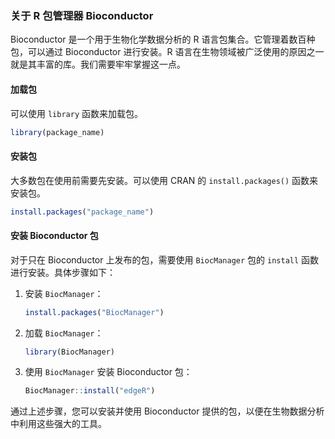 ### 关于 R 包管理器 Bioconductor

Bioconductor 是一个用于生物化学数据分析的 R 语言包集合。它管理着数百种包，可以通过 Bioconductor 进行安装。R 语言在生物领域被广泛使用的原因之一就是其丰富的库。我们需要牢牢掌握这一点。

#### 加载包

可以使用 `library` 函数来加载包。

```R
library(package_name)
```

#### 安装包

大多数包在使用前需要先安装。可以使用 CRAN 的 `install.packages()` 函数来安装包。

```R
install.packages("package_name")
```

#### 安装 Bioconductor 包

对于只在 Bioconductor 上发布的包，需要使用 `BiocManager` 包的 `install` 函数进行安装。具体步骤如下：

1. 安装 `BiocManager`：
   ```R
   install.packages("BiocManager")
   ```

2. 加载 `BiocManager`：
   ```R
   library(BiocManager)
   ```

3. 使用 `BiocManager` 安装 Bioconductor 包：
   ```R
   BiocManager::install("edgeR")
   ```

通过上述步骤，您可以安装并使用 Bioconductor 提供的包，以便在生物数据分析中利用这些强大的工具。